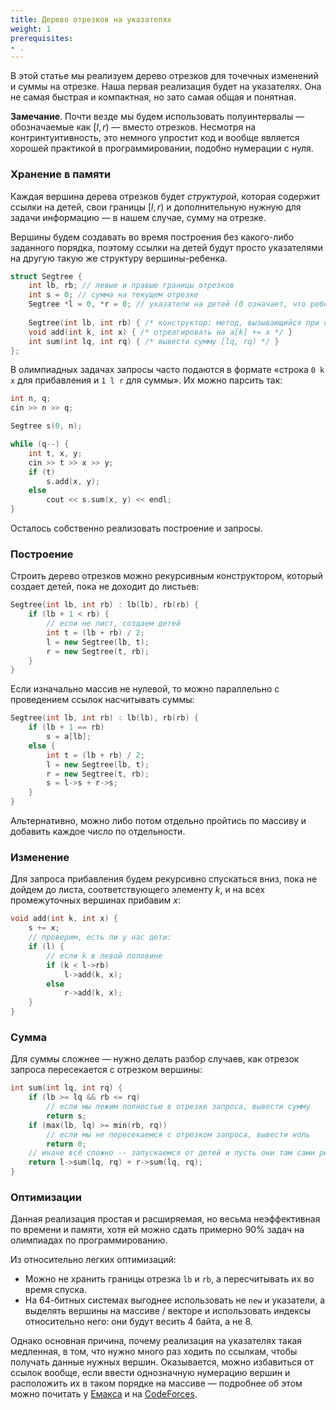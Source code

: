 ```yaml
---
title: Дерево отрезков на указателях
weight: 1
prerequisites:
- .
---
```


В этой статье мы реализуем дерево отрезков для точечных изменений и суммы на отрезке. Наша первая реализация будет на указателях. Она не самая быстрая и компактная, но зато самая общая и понятная.

**Замечание**. Почти везде мы будем использовать полуинтервалы — обозначаемые как $[l, r)$ — вместо отрезков. Несмотря на контринтуитивность, это немного упростит код и вообще является хорошей практикой в программировании, подобно нумерации с нуля.

### Хранение в памяти

Каждая вершина дерева отрезков будет *структурой*, которая содержит ссылки на детей, свои границы $[l, r)$ и дополнительную нужную для задачи информацию — в нашем случае, сумму на отрезке.

Вершины будем создавать во время построения без какого-либо заданного порядка, поэтому ссылки на детей будут просто указателями на другую такую же структуру вершины-ребенка.

```cpp
struct Segtree {
    int lb, rb; // левые и правые границы отрезков
    int s = 0; // сумма на текущем отрезке
    Segtree *l = 0, *r = 0; // указатели на детей (0 означает, что ребенка нет)
    
    Segtree(int lb, int rb) { /* конструктор: метод, вызывающийся при создании */ }
    void add(int k, int x) { /* отреагировать на a[k] += x */ }
    int sum(int lq, int rq) { /* вывести сумму [lq, rq) */ }
};
```

В олимпиадных задачах запросы часто подаются в формате «строка `0 k x` для прибавления и `1 l r` для суммы». Их можно парсить так:

```cpp
int n, q;
cin >> n >> q;

Segtree s(0, n);

while (q--) {
    int t, x, y;
    cin >> t >> x >> y;
    if (t)
        s.add(x, y);
    else
        cout << s.sum(x, y) << endl;
}
```

Осталось собственно реализовать построение и запросы.

### Построение

Строить дерево отрезков можно рекурсивным конструктором, который создает детей, пока не доходит до листьев:

```cpp
Segtree(int lb, int rb) : lb(lb), rb(rb) {
    if (lb + 1 < rb) {
        // если не лист, создаем детей
        int t = (lb + rb) / 2;
        l = new Segtree(lb, t);
        r = new Segtree(t, rb);
    }
}
```

Если изначально массив не нулевой, то можно параллельно с проведением ссылок насчитывать суммы:

```cpp
Segtree(int lb, int rb) : lb(lb), rb(rb) {
    if (lb + 1 == rb)
        s = a[lb];
    else {
        int t = (lb + rb) / 2;
        l = new Segtree(lb, t);
        r = new Segtree(t, rb);
        s = l->s + r->s;
    }
}
```

Альтернативно, можно либо потом отдельно пройтись по массиву и добавить каждое число по отдельности.

### Изменение

Для запроса прибавления будем рекурсивно спускаться вниз, пока не дойдем до листа, соответствующего элементу $k$, и на всех промежуточных вершинах прибавим $x$:

```cpp
void add(int k, int x) {
    s += x;
    // проверим, есть ли у нас дети:
    if (l) {
        // если k в левой половине
        if (k < l->rb)
            l->add(k, x);
        else
            r->add(k, x);
    }
}
```

### Сумма

Для суммы сложнее — нужно делать разбор случаев, как отрезок запроса пересекается с отрезком вершины:

```cpp
int sum(int lq, int rq) {
    if (lb >= lq && rb <= rq)
        // если мы лежим полностью в отрезке запроса, вывести сумму
        return s;
    if (max(lb, lq) >= min(rb, rq))
        // если мы не пересекаемся с отрезком запроса, вывести ноль
        return 0;
    // иначе всё сложно -- запускаемся от детей и пусть они там сами решают
    return l->sum(lq, rq) + r->sum(lq, rq);
}
```

### Оптимизации

Данная реализация простая и расширяемая, но весьма неэффективная по времени и памяти, хотя ей можно сдать примерно 90% задач на олимпиадах по программированию.

Из относительно легких оптимизаций:

- Можно не хранить границы отрезка `lb` и `rb`, а пересчитывать их во время спуска.
- На 64-битных системах выгоднее использовать не `new` и указатели, а выделять вершины на массиве / векторе и использовать индексы относительно него: они будут весить 4 байта, а не 8.

Однако основная причина, почему реализация на указателях такая медленная, в том, что нужно много раз ходить по ссылкам, чтобы получать данные нужных вершин. Оказывается, можно избавиться от ссылок вообще, если ввести однозначную нумерацию вершин и расположить их в таком порядке на массиве — подробнее об этом можно почитать у [Емакса](http://e-maxx.ru/algo/segment_tree) и на [CodeForces](https://codeforces.com/blog/entry/18051). 

